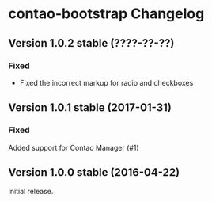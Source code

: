 contao-bootstrap Changelog
==========================

Version 1.0.2 stable (????-??-??)
---------------------------------

### Fixed
- Fixed the incorrect markup for radio and checkboxes


Version 1.0.1 stable (2017-01-31)
---------------------------------

### Fixed
Added support for Contao Manager (#1)


Version 1.0.0 stable (2016-04-22)
---------------------------------

Initial release.
